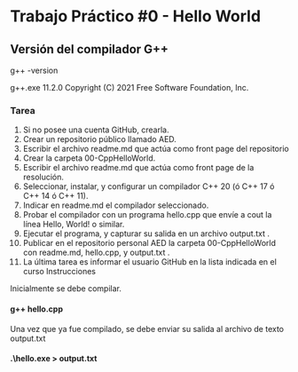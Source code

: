 # Trabajo Práctico #0 - Hello World

## Versión del compilador G++
g++ -version

g++.exe 11.2.0
Copyright (C) 2021 Free Software Foundation, Inc.
  

### Tarea
1.  Si no posee una cuenta GitHub, crearla.
2.  Crear un repositorio público llamado AED.
3.  Escribir el archivo readme.md que actúa como front page del repositorio
4.  Crear la carpeta 00-CppHelloWorld.
5.  Escribir el archivo readme.md que actúa como front page de la resolución.
6.  Seleccionar, instalar, y configurar un compilador C++ 20 (ó C++ 17 ó C++ 14 ó C++ 11).
7.  Indicar en readme.md el compilador seleccionado.
8.  Probar el compilador con un programa hello.cpp que envíe a cout la línea Hello, World! o similar.
9.  Ejecutar el programa, y capturar su salida en un archivo output.txt .
10. Publicar en el repositorio personal AED la carpeta 00-CppHelloWorld con readme.md, hello.cpp, y output.txt .
11. La última tarea es informar el usuario GitHub en la lista indicada en el curso
Instrucciones


Inicialmente se debe compilar.

#### g++ hello.cpp
Una vez que ya fue compilado, se debe enviar su salida al archivo de texto output.txt

#### .\hello.exe > output.txt
